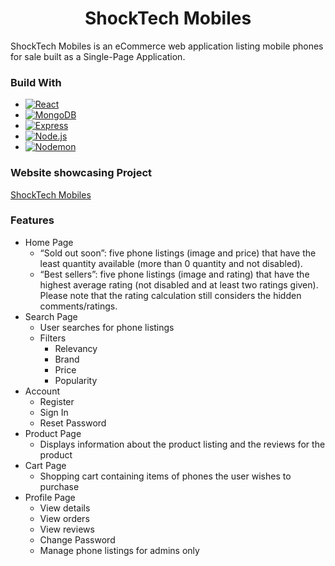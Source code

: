 <h1 align="center">ShockTech Mobiles</h1>

ShockTech Mobiles is an eCommerce web application listing mobile phones for sale built as a Single-Page Application.

### Build With

* [![React][React.js]][React-url]
* [![MongoDB][MongoDb]][MongoDB-url]
* [![Express][Express]][Express-url]
* [![Node.js][Node.js]][Node-url]
* [![Nodemon][Nodemon]][Nodemon-url]

### Website showcasing Project

[ShockTech Mobiles](http://34.229.139.57:3000/)

### Features

- Home Page
  - “Sold out soon”: five phone listings (image and price) that have the least quantity available (more than 0 quantity and not disabled).
  - “Best sellers”: five phone listings (image and rating) that have the highest average rating (not disabled and at least two ratings given). Please note that the rating calculation still considers the hidden comments/ratings.
- Search Page
  - User searches for phone listings
  - Filters
    - Relevancy
    - Brand
    - Price
    - Popularity
- Account
  - Register
  - Sign In
  - Reset Password
- Product Page
  - Displays information about the product listing and the reviews for the product
- Cart Page
  - Shopping cart containing items of phones the user wishes to purchase
- Profile Page
  - View details
  - View orders
  - View reviews
  - Change Password
  - Manage phone listings for admins only

[React.js]: https://img.shields.io/badge/React-20232A?style=for-the-badge&logo=react&logoColor=61DAFB
[React-url]: https://reactjs.org/
[MongoDB]: https://img.shields.io/badge/MongoDB-242422?style=for-the-badge&logo=mongodb&logoColor=47A248
[MongoDB-url]: https://www.mongodb.com/
[Express]: https://img.shields.io/badge/Express-FFFFFF?style=for-the-badge&logo=express&logoColor=000000
[Express-url]: https://expressjs.com/
[Node.js]: https://img.shields.io/badge/Node.js-000000?style=for-the-badge&logo=node.js&logoColor=339933
[Node-url]: https://nodejs.org/en
[Nodemon]: https://img.shields.io/badge/Nodemon-000000?style=for-the-badge&logo=nodemon&logoColor=76D04B
[Nodemon-url]: https://nodemon.io/
